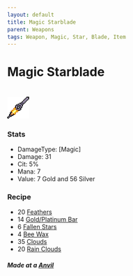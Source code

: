 ```yaml
---
layout: default
title: Magic Starblade
parent: Weapons
tags: Weapon, Magic, Star, Blade, Item
---
```


# Magic Starblade
#
![Icon](https://raw.githubusercontent.com/RickLugtigheid/SupernovaMod/main/Items/Weapons/PreHardmode/MagicStarblade.png)

### Stats
- DamageType: [Magic]
- Damage: 31
- Cit: 5%
- Mana: 7
- Value: 7 Gold and 56 Silver

### Recipe
- 20 [Feathers](https://terraria.gamepedia.com/Feather)
- 14 [Gold/Platinum Bar](https://terraria-archive.fandom.com/wiki/Iron_Bar)
- 6 [Fallen Stars](https://terraria.gamepedia.com/Fallen_Star)
- 4 [Bee Wax](https://terraria.gamepedia.com/Bee_Wax)
- 35 [Clouds](https://terraria.gamepedia.com/Cloud)
- 20 [Rain Clouds](https://terraria.gamepedia.com/Rain_Cloud)

##### Made at a [Anvil](https://terraria.gamepedia.com/Anvil)